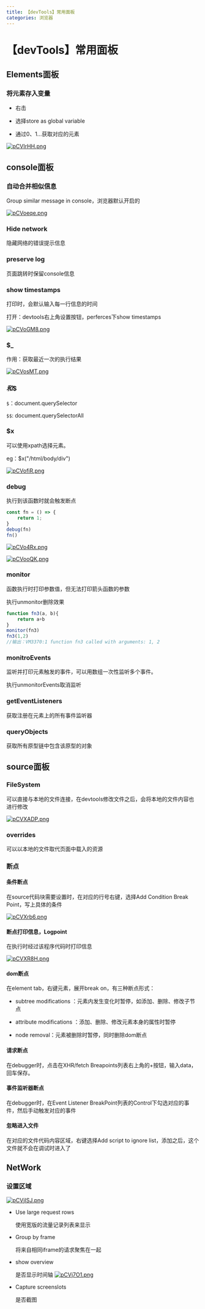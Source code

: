 ```yaml
---
title: 【devTools】常用面板
categories: 浏览器
---
```


# 【devTools】常用面板

## Elements面板

### 将元素存入变量

- 右击

- 选择store as global variable

- 通过$0、$1...获取对应的元素

[![pCVIrHH.png](https://s1.ax1x.com/2023/06/11/pCVIrHH.png)](https://imgse.com/i/pCVIrHH)

## console面板

### 自动合并相似信息

Group similar message in console，浏览器默认开启的

[![pCVoeqe.png](https://s1.ax1x.com/2023/06/11/pCVoeqe.png)](https://imgse.com/i/pCVoeqe)

### Hide network

隐藏网络的错误提示信息

### preserve log

页面跳转时保留console信息

### show timestamps

打印时，会默认输入每一行信息的时间

打开：devtools右上角设置按钮，perferces下show timestamps

[![pCVoGM8.png](https://s1.ax1x.com/2023/06/11/pCVoGM8.png)](https://imgse.com/i/pCVoGM8)

### $_

作用：获取最近一次的执行结果

[![pCVosMT.png](https://s1.ax1x.com/2023/06/11/pCVosMT.png)](https://imgse.com/i/pCVosMT)

### $和$$

`$`：document.querySelector

`$$`: document.querySelectorAll

### $x

可以使用xpath选择元素。

eg：$x("/html/body/div")

[![pCVofiR.png](https://s1.ax1x.com/2023/06/11/pCVofiR.png)](https://imgse.com/i/pCVofiR)

### debug

执行到该函数时就会触发断点

``` js
const fn = () => {
    return 1;
}
debug(fn)
fn()
```

[![pCVo4Rx.png](https://s1.ax1x.com/2023/06/11/pCVo4Rx.png)](https://imgse.com/i/pCVo4Rx)

[![pCVooQK.png](https://s1.ax1x.com/2023/06/11/pCVooQK.png)](https://imgse.com/i/pCVooQK)

### monitor

函数执行时打印参数值，但无法打印箭头函数的参数

执行unmonitor删除效果

``` js
function fn3(a, b){
    return a+b
}
monitor(fn3)
fn3(1,2)
//输出：VM3370:1 function fn3 called with arguments: 1, 2
```

### monitroEvents

监听并打印元素触发的事件，可以用数组一次性监听多个事件。

执行unmonitorEvents取消监听


### getEventListeners

获取注册在元素上的所有事件监听器

### queryObjects

获取所有原型链中包含该原型的对象

## source面板

### FileSystem

可以直接与本地的文件连接，在devtools修改文件之后，会将本地的文件内容也进行修改

[![pCVXADP.png](https://s1.ax1x.com/2023/06/11/pCVXADP.png)](https://imgse.com/i/pCVXADP)

### overrides

可以以本地的文件取代页面中载入的资源

### 断点

#### 条件断点

在source代码块需要设置时，在对应的行号右键，选择Add Condition Break Point，写上具体的条件

[![pCVXrb6.png](https://s1.ax1x.com/2023/06/11/pCVXrb6.png)](https://imgse.com/i/pCVXrb6)

#### 断点打印信息，Logpoint

在执行时经过该程序代码时打印信息

[![pCVXR8H.png](https://s1.ax1x.com/2023/06/11/pCVXR8H.png)](https://imgse.com/i/pCVXR8H)

#### dom断点

在element tab，右键元素，展开break on，有三种断点形式：

- subtree modifications ：元素内发生变化时暂停，如添加、删除、修改子节点

- attribute modifications ：添加、删除、修改元素本身的属性时暂停

- node removal：元素被删除时暂停，同时删除dom断点

#### 请求断点

在debugger时，点击在XHR/fetch Breapoints列表右上角的+按钮，输入data，回车保存。

#### 事件监听器断点

在debugger时，在Event Listener BreakPoint列表的Control下勾选对应的事件，然后手动触发对应的事件

#### 忽略进入文件

在对应的文件代码内容区域，右键选择Add script to ignore list，添加之后，这个文件就不会在调试时进入了

## NetWork

### 设置区域
[![pCVjISJ.png](https://s1.ax1x.com/2023/06/11/pCVjISJ.png)](https://imgse.com/i/pCVjISJ)

- Use large request rows

  使用宽版的流量记录列表来显示

- Group by frame

  将来自相同iframe的请求聚焦在一起

- show overview

  是否显示时间轴
[![pCVj7O1.png](https://s1.ax1x.com/2023/06/11/pCVj7O1.png)](https://imgse.com/i/pCVj7O1)

- Capture screenslots

  是否截图